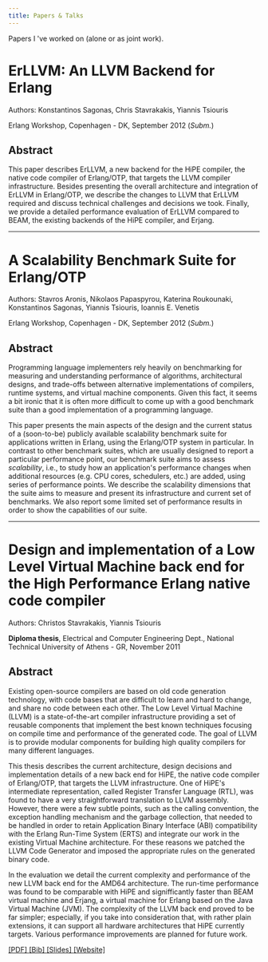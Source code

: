 ```yaml
---
title: Papers & Talks
---
```


Papers I 've worked on (alone or as joint work).

# ErLLVM: An LLVM Backend for Erlang

Authors: Konstantinos Sagonas, Chris Stavrakakis, Yiannis Tsiouris

Erlang Workshop, Copenhagen - DK, September 2012 (*Subm.*)

## Abstract

This paper describes ErLLVM, a new backend for the HiPE compiler, the native
code compiler of Erlang/OTP, that targets the LLVM compiler
infrastructure. Besides presenting the overall architecture and integration of
ErLLVM in Erlang/OTP, we describe the changes to LLVM that ErLLVM required and
discuss technical challenges and decisions we took. Finally, we provide a
detailed performance evaluation of ErLLVM compared to BEAM, the existing
backends of the HiPE compiler, and Erjang.

* * *

# A Scalability Benchmark Suite for Erlang/OTP

Authors: Stavros Aronis, Nikolaos Papaspyrou, Katerina Roukounaki, Konstantinos
         Sagonas, Yiannis Tsiouris, Ioannis E. Venetis

Erlang Workshop, Copenhagen - DK, September 2012 (*Subm.*)

## Abstract

Programming language implementers rely heavily on benchmarking for measuring and
understanding performance of algorithms, architectural designs, and trade-offs
between alternative implementations of compilers, runtime systems, and virtual
machine components. Given this fact, it seems a bit ironic that it is often more
difficult to come up with a good benchmark suite than a good implementation of a
programming language.

This paper presents the main aspects of the design and the current status of a
(soon-to-be) publicly available scalability benchmark suite for applications
written in Erlang, using the Erlang/OTP system in particular. In contrast to
other benchmark suites, which are usually designed to report a particular
performance point, our benchmark suite aims to assess *scalability*, i.e., to
study how an application's performance changes when additional resources
(e.g. CPU cores, schedulers, etc.) are added, using series of performance
points. We describe the scalability dimensions that the suite aims to measure
and present its infrastructure and current set of benchmarks. We also report
some limited set of performance results in order to show the capabilities of our
suite.

* * *

# Design and implementation of a Low Level Virtual Machine back end for the High Performance Erlang native code compiler

Authors: Christos Stavrakakis, Yiannis Tsiouris

**Diploma thesis**, Electrical and Computer Engineering Dept., National
  Technical University of Athens - GR, November 2011

## Abstract

Existing open-source compilers are based on old code generation technology, with
code bases that are difficult to learn and hard to change, and share no code
between each other. The Low Level Virtual Machine (LLVM) is a state-of-the-art
compiler infrastructure providing a set of reusable components that implement
the best known techniques focusing on compile time and performance of the
generated code. The goal of LLVM is to provide modular components for building
high quality compilers for many different languages.

This thesis describes the current architecture, design decisions and
implementation details of a new back end for HiPE, the native code compiler of
Erlang/OTP, that targets the LLVM infrastructure. One of HiPE's intermediate
representation, called Register Transfer Language (RTL), was found to have a
very straightforward translation to LLVM assembly. However, there were a few
subtle points, such as the calling convention, the exception handling mechanism
and the garbage collection, that needed to be handled in order to retain
Application Binary Interface (ABI) compatibility with the Erlang Run-Time System
(ERTS) and integrate our work in the existing Virtual Machine architecture. For
these reasons we patched the LLVM Code Generator and imposed the appropriate
rules on the generated binary code.

In the evaluation we detail the current complexity and performance of the new
LLVM back end for the AMD64 architecture. The run-time performance was found to
be comparable with HiPE and signifficantly faster than BEAM virtual machine and
Erjang, a virtual machine for Erlang based on the Java Virtual Machine
(JVM). The complexity of the LLVM back end proved to be far simpler; especially,
if you take into consideration that, with rather plain extensions, it can
support all hardware architectures that HiPE currently targets. Various
performance improvements are planned for future work.

[ [PDF] ](files/erllvm_thesis.pdf) [ [Bib] ](files/erllvm.bib)
[ [Slides] ](files/erllvm_pres-20111107.pdf) [ [Website] ](http://erllvm.softlab.ntua.gr/)
